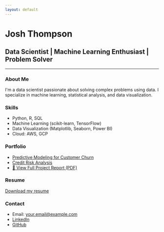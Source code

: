 ```yaml
---
layout: default
---
```


# Josh Thompson

## Data Scientist | Machine Learning Enthusiast | Problem Solver

---

### About Me
I'm a data scientist passionate about solving complex problems using data. I specialize in machine learning, statistical analysis, and data visualization.

### Skills
- Python, R, SQL
- Machine Learning (scikit-learn, TensorFlow)
- Data Visualization (Matplotlib, Seaborn, Power BI)
- Cloud: AWS, GCP

### Portfolio
- [Predictive Modeling for Customer Churn](#)
- [Credit Risk Analysis](#)
- [📄 View Full Project Report (PDF)](/assets/Customer_Churn_Report-short.pdf)

### Resume
[Download my resume](#)

### Contact
- Email: your.email@example.com
- [LinkedIn](#)
- [GitHub](#)
